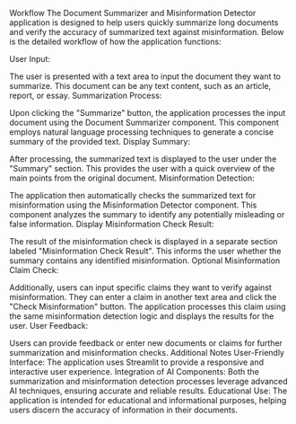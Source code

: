 Workflow
The Document Summarizer and Misinformation Detector application is designed to help users quickly summarize long documents and verify the accuracy of summarized text against misinformation. Below is the detailed workflow of how the application functions:

User Input:

The user is presented with a text area to input the document they want to summarize. This document can be any text content, such as an article, report, or essay.
Summarization Process:

Upon clicking the "Summarize" button, the application processes the input document using the Document Summarizer component. This component employs natural language processing techniques to generate a concise summary of the provided text.
Display Summary:

After processing, the summarized text is displayed to the user under the "Summary" section. This provides the user with a quick overview of the main points from the original document.
Misinformation Detection:

The application then automatically checks the summarized text for misinformation using the Misinformation Detector component. This component analyzes the summary to identify any potentially misleading or false information.
Display Misinformation Check Result:

The result of the misinformation check is displayed in a separate section labeled "Misinformation Check Result". This informs the user whether the summary contains any identified misinformation.
Optional Misinformation Claim Check:

Additionally, users can input specific claims they want to verify against misinformation. They can enter a claim in another text area and click the "Check Misinformation" button.
The application processes this claim using the same misinformation detection logic and displays the results for the user.
User Feedback:

Users can provide feedback or enter new documents or claims for further summarization and misinformation checks.
Additional Notes
User-Friendly Interface: The application uses Streamlit to provide a responsive and interactive user experience.
Integration of AI Components: Both the summarization and misinformation detection processes leverage advanced AI techniques, ensuring accurate and reliable results.
Educational Use: The application is intended for educational and informational purposes, helping users discern the accuracy of information in their documents.
